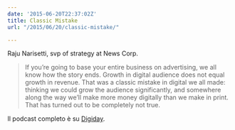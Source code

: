```yaml
---
date: '2015-06-20T22:37:02Z'
title: Classic Mistake
url: "/2015/06/20/classic-mistake/"

---
```

Raju Narisetti, svp of strategy at News Corp.

>If you’re going to base your entire business on advertising, we all know how the story ends. Growth in digital audience does not equal growth in revenue. That was a classic mistake in digital we all made: thinking we could grow the audience significantly, and somewhere along the way we’ll make more money digitally than we make in print. That has turned out to be completely not true. 

Il podcast completo è su [Digiday](https://digiday.com/publishers/newsrooms-need-go-beyond-content-myopia-embrace-experiences/).